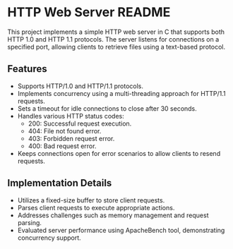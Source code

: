 # HTTP Web Server README

This project implements a simple HTTP web server in C that supports both HTTP 1.0 and HTTP 1.1 protocols. The server listens for connections on a specified port, allowing clients to retrieve files using a text-based protocol.

## Features

- Supports HTTP/1.0 and HTTP/1.1 protocols.
- Implements concurrency using a multi-threading approach for HTTP/1.1 requests.
- Sets a timeout for idle connections to close after 30 seconds.
- Handles various HTTP status codes:
  - 200: Successful request execution.
  - 404: File not found error.
  - 403: Forbidden request error.
  - 400: Bad request error.
- Keeps connections open for error scenarios to allow clients to resend requests.

## Implementation Details

- Utilizes a fixed-size buffer to store client requests.
- Parses client requests to execute appropriate actions.
- Addresses challenges such as memory management and request parsing.
- Evaluated server performance using ApacheBench tool, demonstrating concurrency support.
